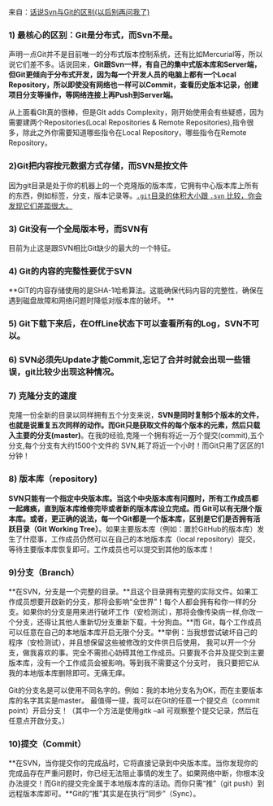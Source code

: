 来自：[话说Svn与Git的区别(以后别再问我了)](http://www.jianshu.com/p/bfec042349ca)

### 1) 最核心的区别：Git是分布式，而Svn不是。
声明一点Git并不是目前唯一的分布式版本控制系统，还有比如Mercurial等，所以说它们差不多。话说回来，**Git跟Svn一样，有自己的集中式版本库和Server端，但Git更倾向于分布式开发，因为每一个开发人员的电脑上都有一个Local Repository，所以即使没有网络也一样可以Commit，查看历史版本记录，创建项目分支等操作，等网络连接上再Push到Server端。**

从上面看GIt真的很棒，但是GIt adds Complexity，刚开始使用会有些疑惑，因为需要建两个Repositories(Local Repositories & Remote Repositories),指令很多，除此之外你需要知道哪些指令在Local Repository，哪些指令在Remote Repository。


### 2)Git把内容按元数据方式存储，而SVN是按文件
 因为git目录是处于你的机器上的一个克隆版的版本库，它拥有中心版本库上所有的东西，例如标签，分支，版本记录等。<u>`.git`目录的体积大小跟 `.svn` 比较，你会发现它们差距很大。 </u>

### 3) Git没有一个全局版本号，而SVN有
目前为止这是跟SVN相比Git缺少的最大的一个特征。

### 4) Git的内容的完整性要优于SVN
 **GIT的内容存储使用的是SHA-1哈希算法。这能确保代码内容的完整性，确保在遇到磁盘故障和网络问题时降低对版本库的破坏。  **

 ### 5) Git下载下来后，在OffLine状态下可以查看所有的Log，SVN不可以。  

 ### 6) **SVN必须先Update才能Commit,忘记了合并时就会出现一些错误，git比较少出现这种情况。**

 ### 7) 克隆分支的速度
克隆一份全新的目录以同样拥有五个分支来说，**SVN是同时复制5个版本的文件，也就是说重复五次同样的动作。而Git只是获取文件的每个版本的元素，然后只载入主要的分支(master)**。在我的经验,克隆一个拥有将近一万个提交(commit),五个分支,每个分支有大约1500个文件的 SVN,耗了将近一个小时！而Git只用了区区的1分钟！  

### 8) 版本库（repository)
**SVN只能有一个指定中央版本库。当这个中央版本库有问题时，所有工作成员都一起瘫痪，直到版本库维修完毕或者新的版本库设立完成。而 Git可以有无限个版本库。或者，更正确的说法，每一个Git都是一个版本库，区别是它们是否拥有活跃目录（Git Working Tree）**。如果主要版本库（例如：置於GitHub的版本库）发生了什麼事，工作成员仍然可以在自己的本地版本库（local repository）提交，等待主要版本库恢复即可。工作成员也可以提交到其他的版本库！  

### 9)分支（Branch）

**在SVN，分支是一个完整的目录。**且这个目录拥有完整的实际文件。如果工作成员想要开啟新的分支，那将会影响“全世界”！每个人都会拥有和你一样的分支。如果你的分支是用来进行破坏工作（安检测试），那将会像传染病一样,你改一个分支，还得让其他人重新切分支重新下载，十分狗血。**而 Git，每个工作成员可以任意在自己的本地版本库开启无限个分支。**举例：当我想尝试破坏自己的程序（安检测试），并且想保留这些被修改的文件供日后使用， 我可以开一个分支，做我喜欢的事。完全不需担心妨碍其他工作成员。只要我不合并及提交到主要版本库，没有一个工作成员会被影响。等到我不需要这个分支时， 我只要把它从我的本地版本库删除即可。无痛无痒。   

Git的分支名是可以使用不同名字的。例如：我的本地分支名为OK，而在主要版本库的名字其实是master。    最值得一提，我可以在Git的任意一个提交点（commit point）开启分支！（其中一个方法是使用gitk –all 可观察整个提交记录，然后在任意点开啟分支。）  

### 10)提交（Commit）
 **在SVN，当你提交你的完成品时，它将直接记录到中央版本库。当你发现你的完成品存在严重问题时，你已经无法阻止事情的发生了。如果网络中断，你根本没办法提交！而Git的提交完全属于本地版本库的活动。而你只需“推”（git push）到远程版本库即可。**Git的“推”其实是在执行“同步”（Sync）。